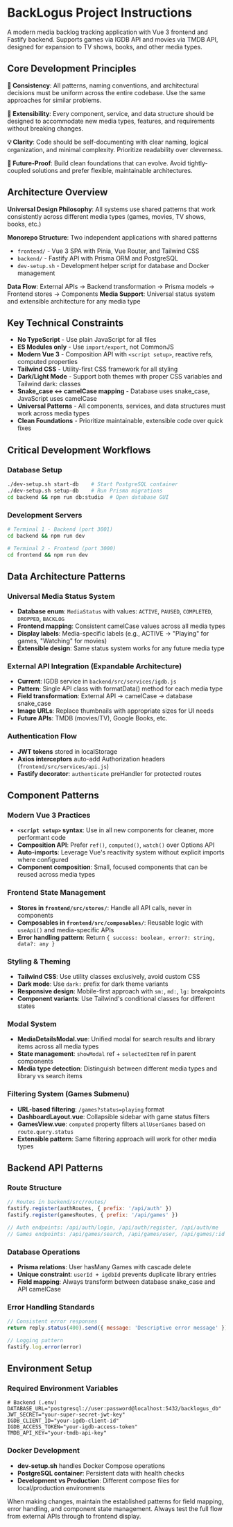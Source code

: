 <!-- Use this file to provide workspace-specific custom instructions to Copilot. For more details, visit https://code.visualstudio.com/docs/copilot/copilot-customization#_use-a-githubcopilotinstructionsmd-file -->

# BackLogus Project Instructions

A modern media backlog tracking application with Vue 3 frontend and Fastify backend. Supports games via IGDB API and movies via TMDB API, designed for expansion to TV shows, books, and other media types.

## Core Development Principles

**🎯 Consistency**: All patterns, naming conventions, and architectural decisions must be uniform across the entire codebase. Use the same approaches for similar problems.

**🔧 Extensibility**: Every component, service, and data structure should be designed to accommodate new media types, features, and requirements without breaking changes.

**💡 Clarity**: Code should be self-documenting with clear naming, logical organization, and minimal complexity. Prioritize readability over cleverness.

**🚀 Future-Proof**: Build clean foundations that can evolve. Avoid tightly-coupled solutions and prefer flexible, maintainable architectures.

## Architecture Overview

**Universal Design Philosophy**: All systems use shared patterns that work consistently across different media types (games, movies, TV shows, books, etc.)

**Monorepo Structure**: Two independent applications with shared patterns
- `frontend/` - Vue 3 SPA with Pinia, Vue Router, and Tailwind CSS
- `backend/` - Fastify API with Prisma ORM and PostgreSQL
- `dev-setup.sh` - Development helper script for database and Docker management

**Data Flow**: External APIs → Backend transformation → Prisma models → Frontend stores → Components
**Media Support**: Universal status system and extensible architecture for any media type

## Key Technical Constraints

- **No TypeScript** - Use plain JavaScript for all files
- **ES Modules only** - Use `import/export`, not CommonJS
- **Modern Vue 3** - Composition API with `<script setup>`, reactive refs, computed properties
- **Tailwind CSS** - Utility-first CSS framework for all styling
- **Dark/Light Mode** - Support both themes with proper CSS variables and Tailwind dark: classes
- **Snake_case ↔ camelCase mapping** - Database uses snake_case, JavaScript uses camelCase
- **Universal Patterns** - All components, services, and data structures must work across media types
- **Clean Foundations** - Prioritize maintainable, extensible code over quick fixes

## Critical Development Workflows

### Database Setup
```bash
./dev-setup.sh start-db    # Start PostgreSQL container
./dev-setup.sh setup-db    # Run Prisma migrations
cd backend && npm run db:studio  # Open database GUI
```

### Development Servers
```bash
# Terminal 1 - Backend (port 3001)
cd backend && npm run dev

# Terminal 2 - Frontend (port 3000) 
cd frontend && npm run dev
```

## Data Architecture Patterns

### Universal Media Status System
- **Database enum**: `MediaStatus` with values: `ACTIVE`, `PAUSED`, `COMPLETED`, `DROPPED`, `BACKLOG`
- **Frontend mapping**: Consistent camelCase values across all media types
- **Display labels**: Media-specific labels (e.g., ACTIVE → "Playing" for games, "Watching" for movies)
- **Extensible design**: Same status system works for any future media type
### External API Integration (Expandable Architecture)
- **Current**: IGDB service in `backend/src/services/igdb.js`
- **Pattern**: Single API class with formatData() method for each media type
- **Field transformation**: External API → camelCase → database snake_case
- **Image URLs**: Replace thumbnails with appropriate sizes for UI needs
- **Future APIs**: TMDB (movies/TV), Google Books, etc.

### Authentication Flow
- **JWT tokens** stored in localStorage
- **Axios interceptors** auto-add Authorization headers (`frontend/src/services/api.js`)
- **Fastify decorator**: `authenticate` preHandler for protected routes

## Component Patterns

### Modern Vue 3 Practices
- **`<script setup>` syntax**: Use in all new components for cleaner, more performant code
- **Composition API**: Prefer `ref()`, `computed()`, `watch()` over Options API
- **Auto-imports**: Leverage Vue's reactivity system without explicit imports where configured
- **Component composition**: Small, focused components that can be reused across media types

### Frontend State Management
- **Stores in `frontend/src/stores/`**: Handle all API calls, never in components
- **Composables in `frontend/src/composables/`**: Reusable logic with `useApi()` and media-specific APIs
- **Error handling pattern**: Return `{ success: boolean, error?: string, data?: any }`

### Styling & Theming
- **Tailwind CSS**: Use utility classes exclusively, avoid custom CSS
- **Dark mode**: Use `dark:` prefix for dark theme variants
- **Responsive design**: Mobile-first approach with `sm:`, `md:`, `lg:` breakpoints
- **Component variants**: Use Tailwind's conditional classes for different states

### Modal System
- **MediaDetailsModal.vue**: Unified modal for search results and library items across all media types
- **State management**: `showModal` ref + `selectedItem` ref in parent components
- **Media type detection**: Distinguish between different media types and library vs search items

### Filtering System (Games Submenu)
- **URL-based filtering**: `/games?status=playing` format
- **DashboardLayout.vue**: Collapsible sidebar with game status filters
- **GamesView.vue**: `computed` property filters `allUserGames` based on `route.query.status`
- **Extensible pattern**: Same filtering approach will work for other media types

## Backend API Patterns

### Route Structure
```javascript
// Routes in backend/src/routes/
fastify.register(authRoutes, { prefix: '/api/auth' })
fastify.register(gamesRoutes, { prefix: '/api/games' })

// Auth endpoints: /api/auth/login, /api/auth/register, /api/auth/me
// Games endpoints: /api/games/search, /api/games/user, /api/games/:id
```

### Database Operations
- **Prisma relations**: User hasMany Games with cascade delete
- **Unique constraint**: `userId + igdbId` prevents duplicate library entries
- **Field mapping**: Always transform between database snake_case and API camelCase

### Error Handling Standards
```javascript
// Consistent error responses
return reply.status(400).send({ message: 'Descriptive error message' })

// Logging pattern
fastify.log.error(error)
```

## Environment Setup

### Required Environment Variables
```env
# Backend (.env)
DATABASE_URL="postgresql://user:password@localhost:5432/backlogus_db"
JWT_SECRET="your-super-secret-jwt-key"
IGDB_CLIENT_ID="your-igdb-client-id" 
IGDB_ACCESS_TOKEN="your-igdb-access-token"
TMDB_API_KEY="your-tmdb-api-key"
```

### Docker Development
- **dev-setup.sh** handles Docker Compose operations
- **PostgreSQL container**: Persistent data with health checks
- **Development vs Production**: Different compose files for local/production environments

When making changes, maintain the established patterns for field mapping, error handling, and component state management. Always test the full flow from external APIs through to frontend display.
